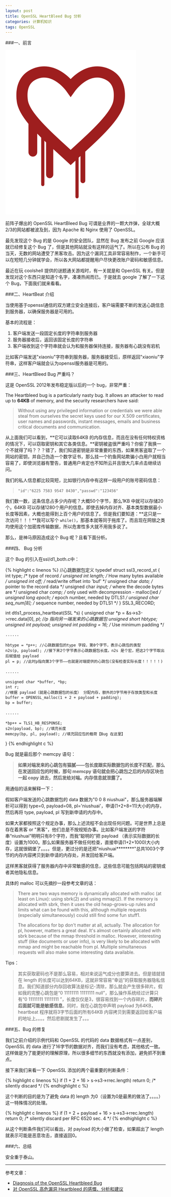 ```yaml
---
layout: post
title: OpenSSL HeartBleed Bug 分析
categories: 计算机知识
tags: OpenSSL
---
```


###一、前言

![img](../image/heartbleed.png)

前阵子爆出的 OpenSSL HeartBleed Bug 可谓是业界的一颗大炸弹，全球大概2/3的网站都被波及到，因为 Apache 和 Nginx 使用了 OpenSSL。

最先发现这个 Bug 的是 Google 的安全团队，显然在 Bug 发布之前 Google 应该就已经修复这个 Bug 了，但是其他网站就没有这样的运气了。所以在公布 Bug 的当天，无数的网站遭受了黑客攻击。因为这个漏洞工具非常容易制作，一个新手可以在短短几分钟就学会，所以各大网站都提醒用户尽快更改账户密码和敏感信息。

最近在玩 coolshell 提供的谜题通关游戏时，有一关就是和 OpenSSL 有关。但是发现对这个东西只是知道个名字，凑凑热闹而已。于是就去 google 了解了一下这个 Bug，下面我们就来看看。

###二、HeartBeat 介绍

当使用基于openssl通信的双方建立安全连接后，客户端需要不断的发送心跳信息到服务器，以确保服务器是可用的。

基本的流程是：

1. 客户端发送一段固定长度的字符串到服务器
2. 服务器接收后，返回该固定长度的字符串
3. 客户端收到这个字符串就会认为和服务器保持连接，服务器有心跳没有宕机

比如客户端发送"xiaoniu"字符串到服务器，服务器接受后，原样返回"xiaoniu"字符串，这样客户端就会认为openssl服务器是可用的。

###三、HeartBleed Bug 严重吗？

这是 OpenSSL 2012年发布稳定版以后的一个 bug，非常严重：

The Heartbleed bug is a particularly nasty bug. It allows an attacker to read up to **64KB** of memory, and the security researchers have said:

> Without using any privileged information or credentials we were able steal from ourselves the secret keys used for our X.509 certificates, user names and passwords, instant messages, emails and business critical documents and communication.

从上面我们可以看到，**它可以读取64KB 的内存信息，而且在没有任何特权资格的情况下，可以窃取密钥和其它各类信息。**密钥被盗很严重吗？你偷了我换一个不就得了吗？？？错了，我们知道密钥是非常重要的东西，如果黑客盗取了一个网站的密钥，并自己伪造一个数字证书，那么挂一个钓鱼网站欺骗小白用户就相当容易了，即使浏览器有警告，普通用户肯定也不知所云并且很大几率点击继续访问。

我们的私人信息都比较简短，比如银行内存中有这样一段用户的账号密码信息：

> `"id":"6225 7583 9547 8430","passwd":"123456"`

我们数一数，这条信息占多少内存呢？大概50个字节，那么1KB 中就可以存储20个。64KB 可以存储1280个用户的信息。即使去掉内存对齐、基本类型数据最小长度等因素，大概也能得到上百个用户的信息了。但是我们要知道：**这只是一次访问！！！**我可以写个 `while()`，那基本就等同于拖库了。而且现在网银之类均使用这个加密库传输数据，所以危害性多大就不用我多说了。

那么，是神马原因造成这个 Bug 呢？且看下面分析。

###四、 Bug 分析

这个 Bug 的引入在ssl/d1_both.c中：

{% highlight c linenos %}
//心跳数据包定义
typedef struct ssl3_record_st
{
    int type;               /* type of record */
    unsigned int length;    /* How many bytes available */
    unsigned int off;       /* read/write offset into 'buf' */
    unsigned char *data;    /* pointer to the record data */
    unsigned char *input;   /* where the decode bytes are */
    unsigned char *comp;    /* only used with decompression - malloc()ed */
    unsigned long epoch;    /* epoch number, needed by DTLS1 */
    unsigned char seq_num[8]; /* sequence number, needed by DTLS1 */
} SSL3_RECORD;

int dtls1_process_heartbeat(SSL *s)
{
    unsigned char *p = &s->s3->rrec.data[0], *pl; //p 指向另一端发来的心跳数据包
    unsigned short hbtype;
    unsigned int payload;
    unsigned int padding = 16; /* Use minimum padding */
    
    ......

    hbtype = *p++; //心跳数据包的type 字段，第0个字节，表示心跳包的类型
    n2s(p, payload); //接下来2个字节表示心跳数据包长度。n2s 是个宏，把这2个字节取出后赋值给 payload
    pl = p; //此时p指向第3个字节——也就是对端提供的心跳包(没有检查实际长度！！！！！)

    ......

    unsigned char *buffer, *bp;
    int r;
    //根据 payload（就是心跳数据包的长度） 分配内存，额外的3字节用于存放类型和长度
    buffer = OPENSSL_malloc(1 + 2 + payload + padding); 
    bp = buffer;

    ......
    
    *bp++ = TLS1_HB_RESPONSE;
    s2n(payload, bp); //填充长度
    memcpy(bp, pl, payload); //填充回应包的载荷【Bug 在这里】
}
{% endhighlight c %}

Bug 就是最后那个 memcpy 语句：

> **如果对端发来的心跳包有猫腻——包长度跟实际数据包的长度不匹配，那么在发送回应包的时候，那句 memcpy 语句就会把心跳包之后的内存区块也一起 copy 进去，然后发给对端。内存信息就泄露了。**

用通俗的话来解释一下：

假如客户端发送的心跳数据包的 data 数据为"0 0 8 niushuai"，那么服务器端解析可以得到 type=0, payload=08, pl='niushuai'，申请(1+2+8=11)大小的内存，然后再将 type, payload, pl 写到新申请的内存中。

如果大家都按照这个规定办事，那么上述流程不会出现任何问题。可是世界上总是存在着黑客 or "黑客"，他们总是不按规矩办事。比如客户端发送的字符串“niushuai”明明只有8个字符，而我“聪明的”把 payload （表示实际数据的长度）设置为1000。那么如果服务器不做任何检查，直接申请(1+2+1000)大小内存，这就很碉堡了。。。。但是，更过分的是还把"niushuai********"总共1003个字节的内存内容拷贝到新申请的内存处，并发回给客户端。

这样黑客就获得了服务器内存中非常敏感的信息，这些信息可能包括网站的密钥或者其他隐私信息。

具体的 malloc 可以先摘抄一段参考文章的话：

> There are two ways memory is dynamically allocated with malloc (at least on Linux): using sbrk(2) and using mmap(2). If the memory is allocated with sbrk, then it uses the old heap-grows-up rules and limits what can be found with this, although multiple requests (especially simultaneously) could still find some fun stuff1.
> 
> The allocations for bp don't matter at all, actually. The allocation for pl, however, matters a great deal. It's almost certainly allocated with sbrk because of the mmap threshold in malloc. However, interesting stuff (like documents or user info), is very likely to be allocated with mmap and might be reachable from pl. Multiple simultaneous requests will also make some interesting data available.

Tips：

> 其实获取密码也不是那么容易，相对来说运气成分也要算进去。但是错就错在 length 的长度可以达到64KB，这就非常容易“幸运”的获取服务器隐私信息。我们知道部分内存回收算法是标记-清除，那么就会产生很多碎片。假如我的完整心跳包是“0 11111111 11111111 null”，那么操作系统经过计算只有“0 11111111 11111111 ”，长度仅仅是3，很容易找到一个内存碎片，**而碎片后面就可能是敏感信息**。同时，我在心跳包中声明 payload 为64KB，heartbeat 程序就将3字节后面的所有64KB 内容拷贝到需要返回给客户端的地址上。。。。然后悲剧就发生了。。。

###五、Bug 的修复

我们之前介绍的示例代码和 OpenSSL 的代码的 data 数据格式有一点差别， OpenSSL 的 data 进行了16字节的数据对齐，而我们没有考虑，其他格式一致。这样做是为了能更好的理解原理，所以很多细节的东西就没有添加，避免抓不到重点。

接下来我们来看一下 OpenSSL 添加的两个最重要的判断条件：

{% highlight c linenos %}
  if (1 + 2 + 16 > s->s3->rrec.length)
              return 0; /* silently discard */
{% endhighlight c %}

这个判断的目的是为了避免 data 的 length 为0（设置为0是最黑的做法了。。。。）这一特殊情况的处理。

{% highlight c linenos %}
if (1 + 2 + payload + 16 > s->s3->rrec.length)
              return 0; /* silently discard per RFC 6520 sec. 4 */
{% endhighlight c %}

从这个判断条件我们可以看出，对 payload 的大小做了检查，如果超出了 length 就表示可能是恶意攻击，直接返回0。


###六、总结

安全重于泰山。

---

参考文章：

* [Diagnosis of the OpenSSL Heartbleed Bug](http://blog.existentialize.com/diagnosis-of-the-openssl-heartbleed-bug.html)
* [对 OpenSSL 高危漏洞 Heartbleed 的感慨、分析和建议](http://program-think.blogspot.com/2014/04/openssl-heartbleed.html)
